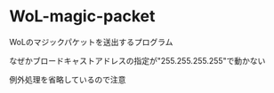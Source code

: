 # WoL-magic-packet
WoLのマジックパケットを送出するプログラム

なぜかブロードキャストアドレスの指定が"255.255.255.255"で動かない

例外処理を省略しているので注意
